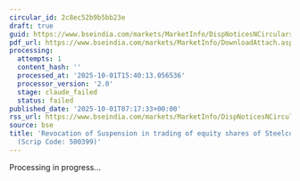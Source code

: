 ```yaml
---
circular_id: 2c8ec52b9b5bb23e
draft: true
guid: https://www.bseindia.com/markets/MarketInfo/DispNoticesNCirculars.aspx?Noticeid={479E40DC-93E8-4858-947D-8A8634CEC8AC}&noticeno=20251001-8&dt=10/01/2025&icount=8&totcount=74&flag=0
pdf_url: https://www.bseindia.com/markets/MarketInfo/DownloadAttach.aspx?id=20251001-8&attachedId=a944b8aa-33d8-4898-b11e-08aa354ec5ce
processing:
  attempts: 1
  content_hash: ''
  processed_at: '2025-10-01T15:40:13.056536'
  processor_version: '2.0'
  stage: claude_failed
  status: failed
published_date: '2025-10-01T07:17:33+00:00'
rss_url: https://www.bseindia.com/markets/MarketInfo/DispNoticesNCirculars.aspx?Noticeid={479E40DC-93E8-4858-947D-8A8634CEC8AC}&noticeno=20251001-8&dt=10/01/2025&icount=8&totcount=74&flag=0
source: bse
title: 'Revocation of Suspension in trading of equity shares of Steelco Gujarat Ltd.
  (Scrip Code: 500399)'
---
```


Processing in progress...